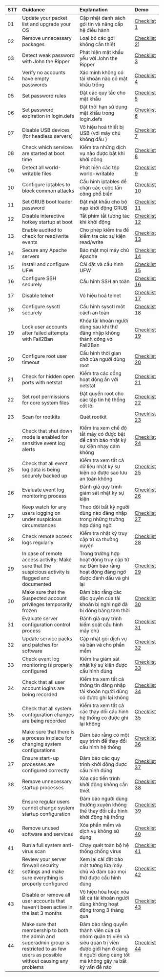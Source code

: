 |STT|Guidance|Explanation|Demo|
|:---|:---|:---|:----|
|01|Update your packet list and upgrade your OS|Cập nhật danh sách gói tin và nâng cấp hệ điều hành|[Checklist 1](https://github.com/loc151/BaoCaoThucTap/blob/main/Network%20Security%20Checklist/LinuxServer/01.%20Update%20your%20packet%20list%20and%20upgrade%20your%20OS.md)|
|02|Remove unnecessary packages|Loại bỏ các gói không cần thiết|[Checklist 2](https://github.com/loc151/BaoCaoThucTap/blob/main/Network%20Security%20Checklist/LinuxServer/01-05.md#2-remove-unnecessary-packages))|
|03|Detect weak password with John the Ripper|Phát hiện mật khẩu yếu với John the Ripper|[Checklist 3](https://github.com/loc151/BaoCaoThucTap/blob/main/Network%20Security%20Checklist/LinuxServer/01-05.md#3-detect-weak-passwords-with-john-the-ripper)|
|04|Verify no accounts have empty passwords|Xác minh không có tài khoản nào có mật khẩu trống|[Checklist 4]()|
|05|Set password rules|Đặt các quy tắc cho mật khẩu|[Checklist 5]()|
|06|Set password expiration in login.defs|Đặt thời hạn sử dụng mật khẩu trong login.defs|[Checklist 6]()|
|07|Disable USB devices (for headless servers)|Vô hiệu hoá thiết bị USB (với máy chủ không đầu )|[Checklist 7]()|
|08|Check which services are started at boot time|Kiểm tra những dịch vụ nào được bật khi khởi động|[Checklist 8]()|
|09|Detect all world-writable files|Phát hiện các tệp world-writable|[Checklist 9]()|
|10|Configure iptables to block common attacks|Cấu hình iptables để chặn các cuộc tấn công phổ biến|[Checklist 10]()|
|11|Set GRUB boot loader password|Đặt mật khẩu cho bộ nạp khởi động GRUB|[Checklist 11]()|
|12|Disable interactive hotkey startup at boot|Tắt phím tắt tương tác khi khởi động|[Checklist 12]()|
|13|Enable audited to check for read/write events|Cho phép kiểm tra để kiểm tra các sự kiện read/write|[Checklist 13]()|
|14|Secure any Apache servers|Bảo mật mọi máy chủ Apache|[Checklist 14]()|
|15|Install and configure UFW|Cài đặt và cấu hình UFW|[Checklist 15]()|
|16|Configure SSH securely|Cấu hình SSH an toàn|[Checklist 16]()|
|17|Disable telnet|Vô hiệu hoá telnet|[Checklist 17]()|
|18|Configure sysctl securely|Cấu hình sysctl một cách an toàn|[Checklist 18]()|
|19|Lock user accounts after failed attempts with Fail2Ban|Khóa tài khoản người dùng sau khi thử đăng nhập không thành công với Fail2Ban|[Checklist 19]()|
|20|Configure root user timeout|Cấu hình thời gian chờ của người dùng root|[Checklist 20]()|
|21|Check for hidden open ports with netstat|Kiểm tra các cổng hoạt động ẩn với netstat|[Checklist 21]()|
|22|Set root permissions for core system files|Đặt quyền root cho các tập tin hệ thống cốt lõi|[Checklist 22]()|
|23|Scan for rootkits|Quét rootkit|[Checklist 23]()|
|24|Check that shut down mode is enabled for sensitive event log alerts|Kiểm tra xem chế độ tắt máy có được bật để cảnh báo nhật ký sự kiện nhạy cảm không|[Checklist 24]()|
|25|Check that all event log data is being securely backed up|Kiểm tra xem tất cả dữ liệu nhật ký sự kiện có được sao lưu an toàn không|[Checklist 25]()|
|26|Evaluate event log monitoring process|Đánh giá quy trình giám sát nhật ký sự kiện|[Checklist 26]()|
|27|Keep watch for any users logging on under suspicious circumstances|Theo dõi bất kỳ người dùng nào đăng nhập trong những trường hợp đáng ngờ|[Checklist 27]()|
|28|Check remote access logs regularly|Kiểm tra nhật ký truy cập từ xa thường xuyên|[Checklist 28]()|
|29|In case of remote access activity: Make sure that the suspicious activity is flagged and documented|Trong trường hợp hoạt động truy cập từ xa: Đảm bảo rằng hoạt động đáng ngờ được đánh dấu và ghi lại|[Checklist 29]()|
|30|Make sure that the Suspected account privileges temporarily frozen|Đảm bảo rằng các đặc quyền của tài khoản bị nghi ngờ đã bị đóng băng tạm thời|[Checklist 30]()|
|31|Evaluate server configuration control process|Đánh giá quy trình kiểm soát cấu hình máy chủ|[Checklist 31]()|
|32|Update service packs and patches for software|Cập nhật gói dịch vụ và bản vá cho phần mềm|[Checklist 32]()|
|33|Check event log monitoring is properly configured|Kiểm tra giám sát nhật ký sự kiện được cấu hình đúng|[Checklist 33]()|
|34|Check that all user account logins are being recorded|Kiểm tra xem tất cả thông tin đăng nhập tài khoản người dùng có được ghi lại không|[Checklist 34]()|
|35|Check that all system configuration changes are being recorded|Kiểm tra xem tất cả các thay đổi cấu hình hệ thống có được ghi lại không|[Checklist 35]()|
|36|Make sure that there is a process in place for changing system configurations|Đảm bảo rằng có một quy trình để thay đổi cấu hình hệ thống|[Checklist 36]()|
|37|Ensure start-up processes are configured correctly|Đảm bảo các quy trình khởi động được cấu hình đúng|[Checklist 37]()|
|38|Remove unnecessary startup processes|Xóa các tiến trình khởi động không cần thiết|[Checklist 38]()|
|39|Ensure regular users cannot change system startup configuration|Đảm bảo người dùng thường xuyên không thể thay đổi cấu hình khởi động hệ thống|[Checklist 39]()|
|40|Remove unused software and services|Xóa phần mềm và dịch vụ không sử dụng|[Checklist 40]()|
|41|Run a full system anti-virus scan|Chạy quét toàn bộ hệ thống chống virus|[Checklist 41]()|
|42|Review your server firewall security settings and make sure everything is properly configured|Xem lại cài đặt bảo mật tường lửa máy chủ và đảm bảo mọi thứ được cấu hình đúng|[Checklist 42]()|
|43|Disable or remove all user accounts that haven't been active in the last 3 months|Vô hiệu hóa hoặc xóa tất cả tài khoản người dùng không hoạt động trong 3 tháng qua|[Checklist 43]()|
|44|Make sure that membership to both the admin and superadmin group is restricted to as few users as possible without causing any problems|Đảm bảo rằng quyền thành viên của cả nhóm quản trị viên và siêu quản trị viên được giới hạn ở càng ít người dùng càng tốt mà không gây ra bất kỳ vấn đề nào|[Checklist 44]()|

